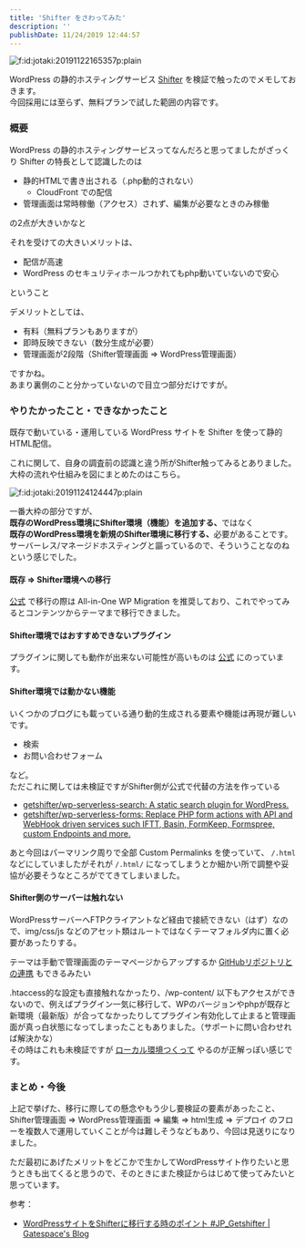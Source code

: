 ```yaml
---
title: 'Shifter をさわってみた'
description: ''
publishDate: 11/24/2019 12:44:57
---
```

<p><span itemscope itemtype="http://schema.org/Photograph"><img src="/images/hatena/20191122165357.png" alt="f:id:jotaki:20191122165357p:plain" title="f:id:jotaki:20191122165357p:plain" class="hatena-fotolife" itemprop="image"></span></p>

<p>WordPress の静的ホスティングサービス <a href="https://www.getshifter.io/japanese/">Shifter</a> を検証で触ったのでメモしておきます。<br/>
今回採用には至らず、無料プランで試した範囲の内容です。</p>

<h3>概要</h3>

<p>WordPress の静的ホスティングサービスってなんだろと思ってましたがざっくり Shifter の特長として認識したのは</p>

<ul>
<li>静的HTMLで書き出される（.php動的されない）

<ul>
<li>CloudFront での配信</li>
</ul>
</li>
<li>管理画面は常時稼働（アクセス）されず、編集が必要なときのみ稼働</li>
</ul>


<p>の2点が大きいかなと</p>

<p>それを受けての大きいメリットは、</p>

<ul>
<li>配信が高速</li>
<li>WordPress のセキュリティホールつかれてもphp動いていないので安心</li>
</ul>


<p>ということ</p>

<p>デメリットとしては、</p>

<ul>
<li>有料（無料プランもありますが）</li>
<li>即時反映できない（数分生成が必要）</li>
<li>管理画面が2段階（Shifter管理画面 => WordPress管理画面）</li>
</ul>


<p>ですかね。<br/>
あまり裏側のこと分かっていないので目立つ部分だけですが。</p>

<h3>やりたかったこと・できなかったこと</h3>

<p>既存で動いている・運用している WordPress サイトを Shifter を使って静的HTML配信。</p>

<p>これに関して、自身の調査前の認識と違う所がShifter触ってみるとありました。<br/>
大枠の流れや仕組みを図にまとめたのはこちら。</p>

<p><span itemscope itemtype="http://schema.org/Photograph"><img src="/images/hatena/20191124124447.png" alt="f:id:jotaki:20191124124447p:plain" title="f:id:jotaki:20191124124447p:plain" class="hatena-fotolife" itemprop="image"></span></p>

<p>一番大枠の部分ですが、<br/>
<b>既存のWordPress環境にShifter環境（機能）を追加する、</b>ではなく<br/>
<b>既存のWordPress環境を新規のShifter環境に移行する、</b>必要があることです。<br/>
サーバーレス/マネージドホスティングと謳っているので、そういうことなのねという感じでした。</p>

<h4>既存 => Shifter環境への移行</h4>

<p><a href="https://support.getshifter.io/en/articles/3002009-migrating-to-shifter">公式</a> で移行の際は All-in-One WP Migration を推奨しており、これでやってみるとコンテンツからテーマまで移行できました。</p>

<h4>Shifter環境ではおすすめできないプラグイン</h4>

<p>プラグインに関しても動作が出来ない可能性が高いものは <a href="https://support.getshifter.io/en/articles/1648764-force-disabled-plugins">公式</a> にのっています。</p>

<h4>Shifter環境では動かない機能</h4>

<p>いくつかのブログにも載っている通り動的生成される要素や機能は再現が難しいです。</p>

<ul>
<li>検索</li>
<li>お問い合わせフォーム</li>
</ul>


<p>など。<br/>
ただこれに関しては未検証ですがShifter側が公式で代替の方法を作っている</p>

<ul>
<li><a href="https://github.com/getshifter/wp-serverless-search">getshifter/wp-serverless-search: A static search plugin for WordPress.</a></li>
<li><a href="https://github.com/getshifter/wp-serverless-forms">getshifter/wp-serverless-forms: Replace PHP form actions with API and WebHook driven services such IFTT, Basin, FormKeep, Formspree, custom Endpoints and more.</a></li>
</ul>


<p>あと今回はパーマリンク周りで全部 Custom Permalinks を使っていて、 <code>/.html</code> などにしていましたがそれが <code>/.html/</code> になってしまうとか細かい所で調整や妥協が必要そうなところがでてきてしまいました。</p>

<h4>Shifter側のサーバーは触れない</h4>

<p>WordPressサーバーへFTPクライアントなど経由で接続できない（はず）なので、img/css/js などのアセット類はルートではなくテーマフォルダ内に置く必要があったりする。</p>

<p>テーマは手動で管理画面のテーマページからアップするか <a href="https://www.digitalcube.jp/shifter/10479/">GitHubリポジトリとの連携</a> もできるみたい</p>

<p>.htaccess的な設定も直接触れなかったり、/wp-content/ 以下もアクセスができないので、例えばプラグイン一気に移行して、WPのバージョンやphpが既存と新環境（最新版）が合ってなかったりしてプラグイン有効化して止まると管理画面が真っ白状態になってしまったこともありました。（サポートに問い合わせれば解決かな）<br/>
その時はこれも未検証ですが <a href="https://github.com/getshifter/shifter-local">ローカル環境つくって</a> やるのが正解っぽい感じです。</p>

<h3>まとめ・今後</h3>

<p>上記で挙げた、移行に際しての懸念やもう少し要検証の要素があったこと、<br/>
Shifter管理画面 => WordPress管理画面 => 編集 => html生成 => デプロイ のフローを複数人で運用していくことが今は難しそうなどもあり、今回は見送りになりました。</p>

<p>ただ最初にあげたメリットをどこかで生かしてWordPressサイト作りたいと思うときも出てくると思うので、そのときにまた検証からはじめて使ってみたいと思っています。</p>

<p>参考：</p>

<ul>
<li><a href="https://gatespace.jp/2019/09/11/shifter-migration/">WordPressサイトをShifterに移行する時のポイント #JP_Getshifter | Gatespace's Blog</a></li>
</ul>


